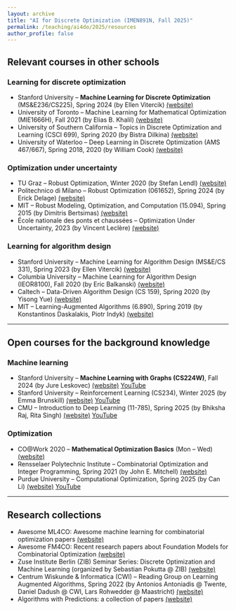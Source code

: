 ```yaml
---
layout: archive
title: "AI for Discrete Optimization (IMEN891N, Fall 2025)"
permalink: /teaching/ai4do/2025/resources
author_profile: false
---
```


## Relevant courses in other schools

### Learning for discrete optimization

- Stanford University – **Machine Learning for Discrete Optimization** (MS&E236/CS225), Spring 2024 (by Ellen Vitercik) [(website)](https://vitercik.github.io/ml4do/)  
- University of Toronto – Machine Learning for Mathematical Optimization (MIE1666H), Fall 2021 (by Elias B. Khalil) [(website)](https://utoronto-ml4opt.github.io/2021/)  
- University of Southern California – Topics in Discrete Optimization and Learning (CSCI 699), Spring 2020 (by Bistra Dilkina) [(website)](https://web-app.usc.edu/soc/syllabus/20201/30126.pdf)  
- University of Waterloo – Deep Learning in Discrete Optimization (AMS 467/667), Spring 2018, 2020 (by William Cook) [(website)](https://www.math.uwaterloo.ca/~bico/co759/2020/index.html)  

### Optimization under uncertainty

- TU Graz – Robust Optimization, Winter 2020 (by Stefan Lendl) [(website)](https://www.math.tugraz.at/~lendl/2020-ro/)  
- Politechnico di Milano – Robust Optimization (061652), Spring 2024 (by Erick Delage) [(website)](https://erickdelage.github.io/061652_ROBUST_OPTIMIZATION/)  
- MIT – Robust Modeling, Optimization, and Computation (15.094), Spring 2015 (by Dimitris Bertsimas) [(website)](https://stellar.mit.edu/S/course/15/sp15/15.094/index.html)  
- École nationale des ponts et chaussées – Optimization Under Uncertainty, 2023 (by Vincent Leclère) [(website)](https://leclere.github.io/teaching/MPRO)  

### Learning for algorithm design

- Stanford University – Machine Learning for Algorithm Design (MS&E/CS 331), Spring 2023 (by Ellen Vitercik) [(website)](https://vitercik.github.io/ml4algs/)  
- Columbia University – Machine Learning for Algorithm Design (IEOR8100), Fall 2020 (by Eric Balkanski) [(website)](https://mla-fall20.ericbalkanski.com/)  
- Caltech – Data-Driven Algorithm Design (CS 159), Spring 2020 (by Yisong Yue) [(website)](https://sites.google.com/view/cs-159-spring-2020/home)  
- MIT – Learning-Augmented Algorithms (6.890), Spring 2019 (by Konstantinos Daskalakis, Piotr Indyk) [(website)](https://stellar.mit.edu/S/course/6/sp19/6.890/materials.html)  

---

## Open courses for the background knowledge

### Machine learning

- Stanford University – **Machine Learning with Graphs (CS224W)**, Fall 2024 (by Jure Leskovec) [(website)](https://web.stanford.edu/class/cs224w/) [YouTube](https://www.youtube.com/playlist?list=PLoROMvodv4rPLKxIpqhjhPgdQy7imNkDn)  
- Stanford University – Reinforcement Learning (CS234), Winter 2025 (by Emma Brunskill) [(website)](https://web.stanford.edu/class/cs234/) [YouTube](https://www.youtube.com/playlist?list=PLoROMvodv4rN4wG6Nk6sNpTEbuOSosZdX)  
- CMU – Introduction to Deep Learning (11-785), Spring 2025 (by Bhiksha Raj, Rita Singh) [(website)](https://deeplearning.cs.cmu.edu/S25/index.html) [YouTube](https://www.youtube.com/playlist?list=PLp-0K3kfddPylfHM6O3cBkRGdSW3m6n1C)  

### Optimization

- CO@Work 2020 – **Mathematical Optimization Basics** (Mon – Wed) [(website)](https://co-at-work.zib.de/berlin2020/)
- Rensselaer Polytechnic Institute – Combinatorial Optimization and Integer Programming, Spring 2021 (by John E. Mitchell) [(website)](https://mitchjrpi.github.io/matp6620/)  
- Purdue University – Computational Optimization, Spring 2025 (by Can Li) [(website)](https://canli1.github.io/courses) [YouTube](https://www.youtube.com/playlist?list=PLY55ZtPLwJDzxvac88eR_Oxyb3d-Cf5qx)  

---

## Research collections

- Awesome ML4CO: Awesome machine learning for combinatorial optimization papers [(website)](https://github.com/Thinklab-SJTU/awesome-ml4co)  
- Awesome FM4CO: Recent research papers about Foundation Models for Combinatorial Optimization [(website)](https://github.com/ai4co/awesome-fm4co)  
- Zuse Institute Berlin (ZIB) Seminar Series: Discrete Optimization and Machine Learning (organized by Sebastian Pokutta @ ZIB) [(website)](https://sites.google.com/view/seminardoml-sose2021/sose-2025)  
- Centrum Wiskunde & Informatica (CWI) – Reading Group on Learning Augmented Algorithms, Spring 2022 (by Antonios Antoniadis @ Twente, Daniel Dadush @ CWI, Lars Rohwedder @ Maastricht) [(website)](https://homepages.cwi.nl/~dadush/reading-group/learning-augmented/index.html)  
- Algorithms with Predictions: a collection of papers [(website)](https://algorithms-with-predictions.github.io/)  

